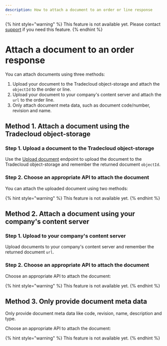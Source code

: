 ```yaml
---
description: How to attach a document to an order or line response
---
```


{% hint style="warning" %}
This feature is not available yet. Please contact [support](../../../support.md) if you need this feature.
{% endhint %}

# Attach a document to an order response

You can attach documents using three methods:

1. Upload your document to the Tradecloud object-storage and attach the `objectId` to the order or line.
2. Upload your document to your company's content server and attach the `url` to the order line.
3. Only attach document meta data, such as document code/number, revision and name.
   
## Method 1. Attach a document using the Tradecloud object-storage

### Step 1. Upload a document to the Tradecloud object-storage

Use the [Upload document](https://swagger-ui.accp.tradecloud1.com/?url=https://api.accp.tradecloud1.com/v2/object-storage/specs.yaml#/object-storage/uploadDocument) endpoint to upload the document to the Tradecloud object-storage and remember the returned document `objectId`.

### Step 2. Choose an appropriate API to attach the document

You can attach the uploaded document using two methods:

{% hint style="warning" %}
This feature is not available yet.
{% endhint %}

## Method 2. Attach a document using your company's content server

### Step 1. Upload to your company's content server

Upload documents to your company's content server and remember the returned document `url`.

### Step 2. Choose an appropriate API to attach the document

Choose an appropriate API to attach the document:

{% hint style="warning" %}
This feature is not available yet.
{% endhint %}

## Method 3. Only provide document meta data

Only provide document meta data like code, revision, name, description and type.

Choose an appropriate API to attach the document:

{% hint style="warning" %}
This feature is not available yet.
{% endhint %}
